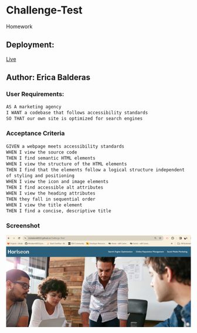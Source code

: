 # Challenge-Test
Homework

## Deployment:
[Live](https://mistaken40033.github.io/Challenge-Test/)

## Author: Erica Balderas

### User Requirements:
```
AS A marketing agency
I WANT a codebase that follows accessibility standards
SO THAT our own site is optimized for search engines
```
### Acceptance Criteria

```
GIVEN a webpage meets accessibility standards
WHEN I view the source code
THEN I find semantic HTML elements
WHEN I view the structure of the HTML elements
THEN I find that the elements follow a logical structure independent of styling and positioning
WHEN I view the icon and image elements
THEN I find accessible alt attributes
WHEN I view the heading attributes
THEN they fall in sequential order
WHEN I view the title element
THEN I find a concise, descriptive title
```
### Screenshot
![Screenshot](image.png)


